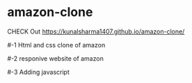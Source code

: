 # amazon-clone

CHECK Out https://kunalsharma1407.github.io/amazon-clone/

#-1 Html and css clone of amazon

#-2 responive website of amazon 

#-3 Adding javascript 
